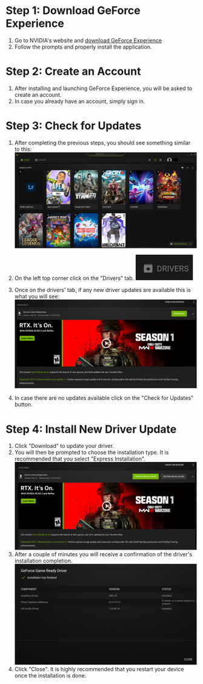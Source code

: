 # Step 1: Download GeForce Experience

1. Go to NVIDIA's website and [download GeForce Experience](https://www.nvidia.com/en-us/geforce/geforce-experience/download/)
2. Follow the prompts and properly install the application.

# Step 2: Create an Account

1. After installing and launching GeForce Experience, you will be asked to create an account.
2. In case you already have an account, simply sign in.

# Step 3: Check for Updates

1. After completing the previous steps, you should see something similar to this:
  ![alt text](https://github.com/brxtz/UpdateNVIDIA-Drivers/blob/main/src/gfe.png)

2. On the left top corner click on the "Drivers" tab.
  ![alt text](https://github.com/brxtz/UpdateNVIDIA-Drivers/blob/main/src/drivers.png)

3. Once on the drivers' tab, if any new driver updates are available this is what you will see:
  ![alt text](https://github.com/brxtz/UpdateNVIDIA-Drivers/blob/main/src/update.png)

4. In case there are no updates available click on the "Check for Updates" button.

# Step 4: Install New Driver Update

1. Click "Download" to update your driver.
2. You will then be prompted to choose the installation type. It is recommended that you select "Express Installation".
   ![alt type](https://github.com/brxtz/UpdateNVIDIA-Drivers/blob/main/src/installation-type.png)
3. After a couple of minutes you will receive a confirmation of the driver's installation completion.
   ![alt type](https://github.com/brxtz/UpdateNVIDIA-Drivers/blob/main/src/complete.png)
4. Click "Close". It is highly recommended that you restart your device once the installation is done.
